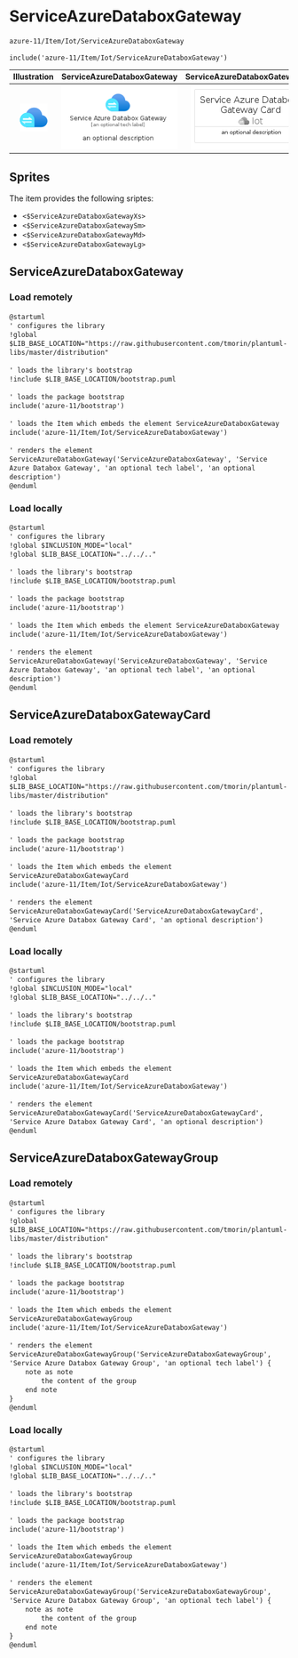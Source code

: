 # ServiceAzureDataboxGateway


```text
azure-11/Item/Iot/ServiceAzureDataboxGateway
```

```text
include('azure-11/Item/Iot/ServiceAzureDataboxGateway')
```



| Illustration | ServiceAzureDataboxGateway | ServiceAzureDataboxGatewayCard | ServiceAzureDataboxGatewayGroup |
| :---: | :---: | :---: | :---: |
| ![illustration for Illustration](../../../azure-11/Item/Iot/ServiceAzureDataboxGateway.png) | ![illustration for ServiceAzureDataboxGateway](../../../azure-11/Item/Iot/ServiceAzureDataboxGateway.Local.png) | ![illustration for ServiceAzureDataboxGatewayCard](../../../azure-11/Item/Iot/ServiceAzureDataboxGatewayCard.Local.png) | ![illustration for ServiceAzureDataboxGatewayGroup](../../../azure-11/Item/Iot/ServiceAzureDataboxGatewayGroup.Local.png) |



## Sprites
The item provides the following sriptes:

- `<$ServiceAzureDataboxGatewayXs>`
- `<$ServiceAzureDataboxGatewaySm>`
- `<$ServiceAzureDataboxGatewayMd>`
- `<$ServiceAzureDataboxGatewayLg>`





## ServiceAzureDataboxGateway

### Load remotely
```plantuml
@startuml
' configures the library
!global $LIB_BASE_LOCATION="https://raw.githubusercontent.com/tmorin/plantuml-libs/master/distribution"

' loads the library's bootstrap
!include $LIB_BASE_LOCATION/bootstrap.puml

' loads the package bootstrap
include('azure-11/bootstrap')

' loads the Item which embeds the element ServiceAzureDataboxGateway
include('azure-11/Item/Iot/ServiceAzureDataboxGateway')

' renders the element
ServiceAzureDataboxGateway('ServiceAzureDataboxGateway', 'Service Azure Databox Gateway', 'an optional tech label', 'an optional description')
@enduml
```

### Load locally
```plantuml
@startuml
' configures the library
!global $INCLUSION_MODE="local"
!global $LIB_BASE_LOCATION="../../.."

' loads the library's bootstrap
!include $LIB_BASE_LOCATION/bootstrap.puml

' loads the package bootstrap
include('azure-11/bootstrap')

' loads the Item which embeds the element ServiceAzureDataboxGateway
include('azure-11/Item/Iot/ServiceAzureDataboxGateway')

' renders the element
ServiceAzureDataboxGateway('ServiceAzureDataboxGateway', 'Service Azure Databox Gateway', 'an optional tech label', 'an optional description')
@enduml
```

## ServiceAzureDataboxGatewayCard

### Load remotely
```plantuml
@startuml
' configures the library
!global $LIB_BASE_LOCATION="https://raw.githubusercontent.com/tmorin/plantuml-libs/master/distribution"

' loads the library's bootstrap
!include $LIB_BASE_LOCATION/bootstrap.puml

' loads the package bootstrap
include('azure-11/bootstrap')

' loads the Item which embeds the element ServiceAzureDataboxGatewayCard
include('azure-11/Item/Iot/ServiceAzureDataboxGateway')

' renders the element
ServiceAzureDataboxGatewayCard('ServiceAzureDataboxGatewayCard', 'Service Azure Databox Gateway Card', 'an optional description')
@enduml
```

### Load locally
```plantuml
@startuml
' configures the library
!global $INCLUSION_MODE="local"
!global $LIB_BASE_LOCATION="../../.."

' loads the library's bootstrap
!include $LIB_BASE_LOCATION/bootstrap.puml

' loads the package bootstrap
include('azure-11/bootstrap')

' loads the Item which embeds the element ServiceAzureDataboxGatewayCard
include('azure-11/Item/Iot/ServiceAzureDataboxGateway')

' renders the element
ServiceAzureDataboxGatewayCard('ServiceAzureDataboxGatewayCard', 'Service Azure Databox Gateway Card', 'an optional description')
@enduml
```

## ServiceAzureDataboxGatewayGroup

### Load remotely
```plantuml
@startuml
' configures the library
!global $LIB_BASE_LOCATION="https://raw.githubusercontent.com/tmorin/plantuml-libs/master/distribution"

' loads the library's bootstrap
!include $LIB_BASE_LOCATION/bootstrap.puml

' loads the package bootstrap
include('azure-11/bootstrap')

' loads the Item which embeds the element ServiceAzureDataboxGatewayGroup
include('azure-11/Item/Iot/ServiceAzureDataboxGateway')

' renders the element
ServiceAzureDataboxGatewayGroup('ServiceAzureDataboxGatewayGroup', 'Service Azure Databox Gateway Group', 'an optional tech label') {
    note as note
        the content of the group
    end note
}
@enduml
```

### Load locally
```plantuml
@startuml
' configures the library
!global $INCLUSION_MODE="local"
!global $LIB_BASE_LOCATION="../../.."

' loads the library's bootstrap
!include $LIB_BASE_LOCATION/bootstrap.puml

' loads the package bootstrap
include('azure-11/bootstrap')

' loads the Item which embeds the element ServiceAzureDataboxGatewayGroup
include('azure-11/Item/Iot/ServiceAzureDataboxGateway')

' renders the element
ServiceAzureDataboxGatewayGroup('ServiceAzureDataboxGatewayGroup', 'Service Azure Databox Gateway Group', 'an optional tech label') {
    note as note
        the content of the group
    end note
}
@enduml
```

